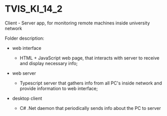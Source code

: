 # TVIS_KI_14_2
Client - Server app, for monitoring remote machines inside university network

Folder description:

* web interface
	- HTML + JavaScript web page, that interacts with server to receive and display necessary info;
	
* web server
	- Typescript server that gathers info from all PC's inside network and provide information to web interface;
	
* desktop client
	- C# .Net daemon that periodically sends info about the PC to server


